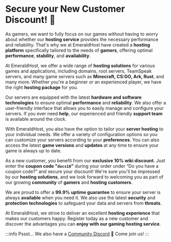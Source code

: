# Secure your New Customer Discount! 🎉

As gamers, we want to fully focus on our games without having to worry about whether our **hosting service** provides the necessary performance and reliability. That's why we at EmeraldHost have created a **hosting platform** specifically tailored to the needs of **gamers**, offering optimal **performance**, **stability**, and **availability**.

At EmeraldHost, we offer a wide range of **hosting solutions** for various games and applications, including domains, root servers, TeamSpeak servers, and many game servers such as **Minecraft, CS:GO, Ark, Rust**, and many more. Whether you're a beginner or an experienced player, we have the right **hosting package** for you.

Our servers are equipped with the latest **hardware and software technologies** to ensure optimal **performance** and **reliability**. We also offer a user-friendly interface that allows you to easily manage and configure your servers. If you ever need **help**, our experienced and friendly **support team** is available around the clock.

With EmeraldHost, you also have the option to tailor your **server hosting** to your individual needs. We offer a variety of configuration options so you can customize your servers according to your **preferences**. You can also access the latest **game versions** and **updates** at any time to ensure your game is always up to date.

As a new customer, you benefit from our **exclusive 10% wiki discount**. Just enter the **coupon code "`docs10`"** during your order under “Do you have a coupon code?” and secure your discount! We're sure you'll be impressed by our **hosting solutions**, and we look forward to welcoming you as part of our growing **community** of **gamers** and **hosting customers**.

We are proud to offer a **99.9% uptime guarantee** to ensure your server is always **available** when you need it. We also use the latest **security** and **protection technologies** to safeguard your data and servers from **threats**.

At EmeraldHost, we strive to deliver an excellent **hosting experience** that makes our customers happy. Register today as a new customer and discover the advantages you can **enjoy with our gaming hosting service**.

:::info
Pssst... We also have a [Community Discord](https://discord.emeraldhost.de/) 🤫 Come join us!
:::
